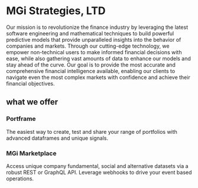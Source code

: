 # MGi Strategies, LTD

Our mission is to revolutionize the finance industry by leveraging the latest software engineering and mathematical techniques to build powerful predictive models that provide unparalleled insights into the behavior of companies and markets. Through our cutting-edge technology, we empower non-technical users to make informed financial decisions with ease, while also gathering vast amounts of data to enhance our models and stay ahead of the curve. Our goal is to provide the most accurate and comprehensive financial intelligence available, enabling our clients to navigate even the most complex markets with confidence and achieve their financial objectives.


## what we offer

### Portframe

The easiest way to create, test and share your range of portfolios with advanced dataframes and unique signals. 

### MGi Marketplace

Access unique company fundamental, social and alternative datasets via a robust REST or GraphQL API. Leverage webhooks to drive your event based operations.
